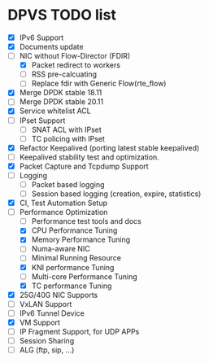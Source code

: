DPVS TODO list
==============

* [x] IPv6 Support
* [x] Documents update
* [ ] NIC without Flow-Director (FDIR)
  - [x] Packet redirect to workers
  - [ ] RSS pre-calcuating
  - [ ] Replace fdir with Generic Flow(rte_flow)
* [x] Merge DPDK stable 18.11
* [ ] Merge DPDK stable 20.11
* [x] Service whitelist ACL
* [ ] IPset Support
  - [ ] SNAT ACL with IPset
  - [ ] TC policing with IPset
* [x] Refactor Keepalived (porting latest stable keepalived)
* [ ] Keepalived stability test and optimization.
* [x] Packet Capture and Tcpdump Support
* [ ] Logging
    - [ ] Packet based logging
    - [ ] Session based logging (creation, expire, statistics)
* [x] CI, Test Automation Setup
* [ ] Performance Optimization
    - [ ] Performance test tools and docs
    - [x] CPU Performance Tuning
    - [x] Memory Performance Tuning
    - [ ] Numa-aware NIC
    - [ ] Minimal Running Resource
    - [x] KNI performance Tuning
    - [ ] Multi-core Performance Tuning
    - [x] TC performance Tuning
* [x] 25G/40G NIC Supports
* [ ] VxLAN Support
* [ ] IPv6 Tunnel Device 
* [x] VM Support
* [ ] IP Fragment Support, for UDP APPs
* [ ] Session Sharing
* [ ] ALG (ftp, sip, ...)
